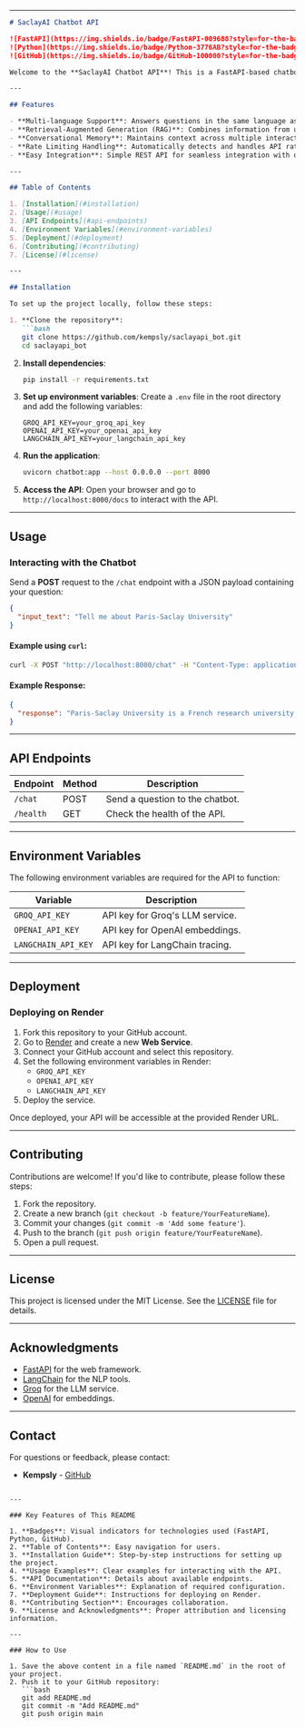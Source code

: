 
---

```markdown
# SaclayAI Chatbot API

![FastAPI](https://img.shields.io/badge/FastAPI-009688?style=for-the-badge&logo=fastapi&logoColor=white)
![Python](https://img.shields.io/badge/Python-3776AB?style=for-the-badge&logo=python&logoColor=white)
![GitHub](https://img.shields.io/badge/GitHub-100000?style=for-the-badge&logo=github&logoColor=white)

Welcome to the **SaclayAI Chatbot API**! This is a FastAPI-based chatbot designed to answer questions about **Paris-Saclay University**. The chatbot leverages advanced natural language processing (NLP) techniques, including Retrieval-Augmented Generation (RAG), to provide accurate and context-aware responses.

---

## Features

- **Multi-language Support**: Answers questions in the same language as the query (e.g., French, English, Spanish).
- **Retrieval-Augmented Generation (RAG)**: Combines information from uploaded PDFs, web scraping, and external APIs (Wikipedia, DuckDuckGo).
- **Conversational Memory**: Maintains context across multiple interactions.
- **Rate Limiting Handling**: Automatically detects and handles API rate limits.
- **Easy Integration**: Simple REST API for seamless integration with other applications.

---

## Table of Contents

1. [Installation](#installation)
2. [Usage](#usage)
3. [API Endpoints](#api-endpoints)
4. [Environment Variables](#environment-variables)
5. [Deployment](#deployment)
6. [Contributing](#contributing)
7. [License](#license)

---

## Installation

To set up the project locally, follow these steps:

1. **Clone the repository**:
   ```bash
   git clone https://github.com/kempsly/saclayapi_bot.git
   cd saclayapi_bot
   ```

2. **Install dependencies**:
   ```bash
   pip install -r requirements.txt
   ```

3. **Set up environment variables**:
   Create a `.env` file in the root directory and add the following variables:
   ```env
   GROQ_API_KEY=your_groq_api_key
   OPENAI_API_KEY=your_openai_api_key
   LANGCHAIN_API_KEY=your_langchain_api_key
   ```

4. **Run the application**:
   ```bash
   uvicorn chatbot:app --host 0.0.0.0 --port 8000
   ```

5. **Access the API**:
   Open your browser and go to `http://localhost:8000/docs` to interact with the API.

---

## Usage

### Interacting with the Chatbot

Send a **POST** request to the `/chat` endpoint with a JSON payload containing your question:

```json
{
  "input_text": "Tell me about Paris-Saclay University"
}
```

#### Example using `curl`:
```bash
curl -X POST "http://localhost:8000/chat" -H "Content-Type: application/json" -d '{"input_text": "Tell me about Paris-Saclay University"}'
```

#### Example Response:
```json
{
  "response": "Paris-Saclay University is a French research university located in the Paris-Saclay cluster..."
}
```

---

## API Endpoints

| Endpoint       | Method | Description                          |
|----------------|--------|--------------------------------------|
| `/chat`        | POST   | Send a question to the chatbot.      |
| `/health`      | GET    | Check the health of the API.         |

---

## Environment Variables

The following environment variables are required for the API to function:

| Variable            | Description                          |
|---------------------|--------------------------------------|
| `GROQ_API_KEY`      | API key for Groq's LLM service.      |
| `OPENAI_API_KEY`    | API key for OpenAI embeddings.       |
| `LANGCHAIN_API_KEY` | API key for LangChain tracing.       |

---

## Deployment

### Deploying on Render

1. Fork this repository to your GitHub account.
2. Go to [Render](https://render.com) and create a new **Web Service**.
3. Connect your GitHub account and select this repository.
4. Set the following environment variables in Render:
   - `GROQ_API_KEY`
   - `OPENAI_API_KEY`
   - `LANGCHAIN_API_KEY`
5. Deploy the service.

Once deployed, your API will be accessible at the provided Render URL.

---

## Contributing

Contributions are welcome! If you'd like to contribute, please follow these steps:

1. Fork the repository.
2. Create a new branch (`git checkout -b feature/YourFeatureName`).
3. Commit your changes (`git commit -m 'Add some feature'`).
4. Push to the branch (`git push origin feature/YourFeatureName`).
5. Open a pull request.

---

## License

This project is licensed under the MIT License. See the [LICENSE](LICENSE) file for details.

---

## Acknowledgments

- [FastAPI](https://fastapi.tiangolo.com/) for the web framework.
- [LangChain](https://www.langchain.com/) for the NLP tools.
- [Groq](https://groq.com/) for the LLM service.
- [OpenAI](https://openai.com/) for embeddings.

---

## Contact

For questions or feedback, please contact:
- **Kempsly** - [GitHub](https://github.com/kempsly)

```

---

### Key Features of This README

1. **Badges**: Visual indicators for technologies used (FastAPI, Python, GitHub).
2. **Table of Contents**: Easy navigation for users.
3. **Installation Guide**: Step-by-step instructions for setting up the project.
4. **Usage Examples**: Clear examples for interacting with the API.
5. **API Documentation**: Details about available endpoints.
6. **Environment Variables**: Explanation of required configuration.
7. **Deployment Guide**: Instructions for deploying on Render.
8. **Contributing Section**: Encourages collaboration.
9. **License and Acknowledgments**: Proper attribution and licensing information.

---

### How to Use

1. Save the above content in a file named `README.md` in the root of your project.
2. Push it to your GitHub repository:
   ```bash
   git add README.md
   git commit -m "Add README.md"
   git push origin main
   ```
